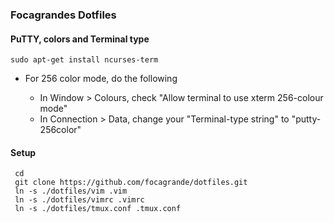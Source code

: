 ### Focagrandes Dotfiles

#### PuTTY, colors and Terminal type

```
sudo apt-get install ncurses-term
```

- For 256 color mode, do the following

     - In Window > Colours, check "Allow terminal to use xterm 256-colour mode"
     - In Connection > Data, change your "Terminal-type string" to "putty-256color"

#### Setup

     cd
     git clone https://github.com/focagrande/dotfiles.git
     ln -s ./dotfiles/vim .vim
     ln -s ./dotfiles/vimrc .vimrc
     ln -s ./dotfiles/tmux.conf .tmux.conf
